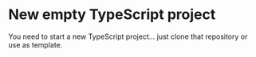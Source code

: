 # New empty TypeScript project
You need to start a new TypeScript project... just clone that repository or use as template.